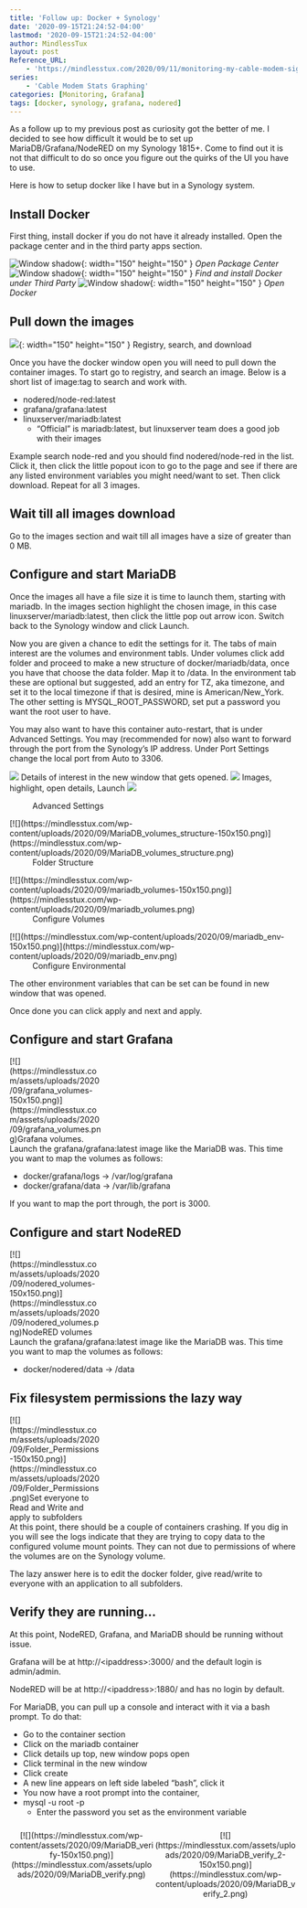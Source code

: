 ```yaml
---
title: 'Follow up: Docker + Synology'
date: '2020-09-15T21:24:52-04:00'
lastmod: '2020-09-15T21:24:52-04:00'
author: MindlessTux
layout: post
Reference_URL:
    - 'https://mindlesstux.com/2020/09/11/monitoring-my-cable-modem-signal-levels-for-problems/'
series:
    - 'Cable Modem Stats Graphing'
categories: [Monitoring, Grafana]
tags: [docker, synology, grafana, nodered]
---
```


As a follow up to my previous post as curiosity got the better of me. I decided to see how difficult it would be to set up MariaDB/Grafana/NodeRED on my Synology 1815+. Come to find out it is not that difficult to do so once you figure out the quirks of the UI you have to use.

Here is how to setup docker like I have but in a Synology system.

<!--readmore-->

## Install Docker

First thing, install docker if you do not have it already installed. Open the package center and in the third party apps section.

![Window shadow](/assets/uploads/2020/09/Setup_Docker_1.png){: width="150" height="150" }
_Open Package Center_
![Window shadow](/assets/uploads/2020/09/Setup_Docker_2.png){: width="150" height="150" }
_Find and install Docker under Third Party_
![Window shadow](/assets/uploads/2020/09/Setup_Docker_3.png){: width="150" height="150" }
_Open Docker_

 ## Pull down the images

![](/assets/uploads/2020/09/Setup_Docker_4.png){: width="150" height="150" }
Registry, search, and download

</div>Once you have the docker window open you will need to pull down the container images. To start go to registry, and search an image. Below is a short list of image:tag to search and work with.

- nodered/node-red:latest
- grafana/grafana:latest
- linuxserver/mariadb:latest
  - “Official” is mariadb:latest, but linuxserver team does a good job with their images

Example search node-red and you should find nodered/node-red in the list. Click it, then click the little popout icon to go to the page and see if there are any listed environment variables you might need/want to set. Then click download. Repeat for all 3 images.

## Wait till all images download

Go to the images section and wait till all images have a size of greater than 0 MB.

## Configure and start MariaDB

Once the images all have a file size it is time to launch them, starting with mariadb. In the images section highlight the chosen image, in this case linuxserver/mariadb:latest, then click the little pop out arrow icon. Switch back to the Synology window and click Launch.

Now you are given a chance to edit the settings for it. The tabs of main interest are the volumes and environment tabls. Under volumes click add folder and proceed to make a new structure of docker/mariadb/data, once you have that choose the data folder. Map it to /data. In the environment tab these are optional but suggested, add an entry for TZ, aka timezone, and set it to the local timezone if that is desired, mine is American/New\_York. The other setting is MYSQL\_ROOT\_PASSWORD, set put a password you want the root user to have.

You may also want to have this container auto-restart, that is under Advanced Settings. You may (recommended for now) also want to forward through the port from the Synology’s IP address. Under Port Settings change the local port from Auto to 3306.

[![](https://mindlesstux.com/wp-content/uploads/2020/09/mariadb_env_options-150x150.png)](https://mindlesstux.com/wp-content/uploads/2020/09/mariadb_env_options.png)
Details of interest in the new window that gets opened.
[![](https://mindlesstux.com/wp-content/uploads/2020/09/mariadb_setup_1-150x150.png)](https://mindlesstux.com/wp-content/uploads/2020/09/mariadb_setup_1.png) 
Images, highlight, open details, Launch 
[![](https://mindlesstux.com/wp-content/uploads/2020/09/mariadb_setup_2-150x150.png)](https://mindlesstux.com/wp-content/uploads/2020/09/mariadb_setup_2.png) </dt> <dd class="wp-caption-text gallery-caption" id="gallery-2-7989"> Advanced Settings </dd></dl>  
<dl class="gallery-item"> <dt class="gallery-icon landscape"> [![](https://mindlesstux.com/wp-content/uploads/2020/09/MariaDB_volumes_structure-150x150.png)](https://mindlesstux.com/wp-content/uploads/2020/09/MariaDB_volumes_structure.png) </dt> <dd class="wp-caption-text gallery-caption" id="gallery-2-7993"> Folder Structure </dd></dl><dl class="gallery-item"> <dt class="gallery-icon landscape"> [![](https://mindlesstux.com/wp-content/uploads/2020/09/mariadb_volumes-150x150.png)](https://mindlesstux.com/wp-content/uploads/2020/09/mariadb_volumes.png) </dt> <dd class="wp-caption-text gallery-caption" id="gallery-2-7991"> Configure Volumes </dd></dl><dl class="gallery-item"> <dt class="gallery-icon landscape"> [![](https://mindlesstux.com/wp-content/uploads/2020/09/mariadb_env-150x150.png)](https://mindlesstux.com/wp-content/uploads/2020/09/mariadb_env.png) </dt> <dd class="wp-caption-text gallery-caption" id="gallery-2-7983"> Configure Environmental </dd></dl>  
 </div>The other environment variables that can be set can be found in new window that was opened.

Once done you can click apply and next and apply.

## Configure and start Grafana

<div class="wp-caption alignright" id="attachment_7981" style="width: 160px">[![](https://mindlesstux.com/assets/uploads/2020/09/grafana_volumes-150x150.png)](https://mindlesstux.com/assets/uploads/2020/09/grafana_volumes.png)Grafana volumes.

</div>Launch the grafana/grafana:latest image like the MariaDB was. This time you want to map the volumes as follows:

- docker/grafana/logs -&gt; /var/log/grafana
- docker/grafana/data -&gt; /var/lib/grafana

If you want to map the port through, the port is 3000.

## Configure and start NodeRED

<div class="wp-caption alignright" id="attachment_7995" style="width: 160px">[![](https://mindlesstux.com/assets/uploads/2020/09/nodered_volumes-150x150.png)](https://mindlesstux.com/assets/uploads/2020/09/nodered_volumes.png)NodeRED volumes

</div>Launch the grafana/grafana:latest image like the MariaDB was. This time you want to map the volumes as follows:

- docker/nodered/data -&gt; /data

## Fix filesystem permissions the lazy way

<div class="wp-caption alignright" id="attachment_7979" style="width: 160px">[![](https://mindlesstux.com/assets/uploads/2020/09/Folder_Permissions-150x150.png)](https://mindlesstux.com/assets/uploads/2020/09/Folder_Permissions.png)Set everyone to Read and Write and apply to subfolders

</div>At this point, there should be a couple of containers crashing. If you dig in you will see the logs indicate that they are trying to copy data to the configured volume mount points. They can not due to permissions of where the volumes are on the Synology volume.

The lazy answer here is to edit the docker folder, give read/write to everyone with an application to all subfolders.

## Verify they are running…

At this point, NodeRED, Grafana, and MariaDB should be running without issue.

Grafana will be at http://&lt;ipaddress&gt;:3000/ and the default login is admin/admin.

NodeRED will be at http://&lt;ipaddress&gt;:1880/ and has no login by default.

For MariaDB, you can pull up a console and interact with it via a bash prompt. To do that:

- Go to the container section
- Click on the mariadb container
- Click details up top, new window pops open
- Click terminal in the new window
- Click create
- A new line appears on left side labeled “bash”, click it
- You now have a root prompt into the container,
- mysql -u root -p 
    - Enter the password you set as the environment variable

 <style type="text/css">
			#gallery-3 {
				margin: auto;
			}
			#gallery-3 .gallery-item {
				float: left;
				margin-top: 10px;
				text-align: center;
				width: 50%;
			}
			#gallery-3 img {
				border: 2px solid #cfcfcf;
			}
			#gallery-3 .gallery-caption {
				margin-left: 0;
			}
			/* see gallery_shortcode() in wp-includes/media.php */
		</style><div class="gallery galleryid-7901 gallery-columns-2 gallery-size-thumbnail" id="gallery-3"><dl class="gallery-item"> <dt class="gallery-icon landscape"> [![](https://mindlesstux.com/wp-content/assets/2020/09/MariaDB_verify-150x150.png)](https://mindlesstux.com/assets/uploads/2020/09/MariaDB_verify.png) </dt></dl><dl class="gallery-item"> <dt class="gallery-icon landscape"> [![](https://mindlesstux.com/assets/uploads/2020/09/MariaDB_verify_2-150x150.png)](https://mindlesstux.com/wp-content/uploads/2020/09/MariaDB_verify_2.png) </dt></dl>  
 </div>